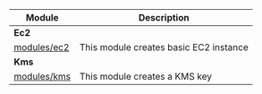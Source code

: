 <!-- BEGIN_MODULE_INDEX -->
| Module | Description |
|------|------|
| **Ec2** | |
| [modules/ec2](modules/ec2) | This module creates basic EC2 instance |
| **Kms** | |
| [modules/kms](modules/kms) | This module creates a KMS key |
<!-- END_MODULE_INDEX -->
